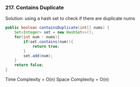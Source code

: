 ### 217. Contains Duplicate
Solution: using a hash set to check if there are duplicate nums
```java
public boolean containsDuplicate(int[] nums) {
    Set<Integer> set = new HashSet<>();
    for(int num : nums){
        if(set.contains(num)){
            return true;
        }
        set.add(num);
    }
    return false;
}
```
Time Complexity = O(n)
Space Complexity = O(n)